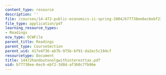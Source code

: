 ```yaml
---
content_type: resource
description: ''
file: /courses/14-472-public-economics-ii-spring-2004/b77738ee6ec6ebf23d8daf360c7fb96e_14472handoutonolgwithinteresttax.pdf
file_type: application/pdf
learning_resource_types:
- Readings
ocw_type: OCWFile
parent_title: Readings
parent_type: CourseSection
parent_uid: 417e4f36-ab7b-975b-bf91-da2ec5c194cf
resourcetype: Document
title: 14472handoutonolgwithinteresttax.pdf
uid: b77738ee-6ec6-ebf2-3d8d-af360c7fb96e
---
```

